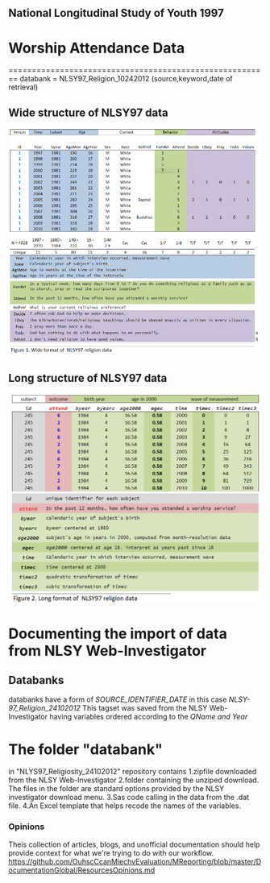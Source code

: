 ## National Longitudinal Study of Youth 1997
# Worship Attendance Data

========================================================
databank = NLSY97_Religion_10242012 (source,keyword,date of retrieval)
## Wide structure of NLSY97 data

![Data Structure](variables/Figure_1_Wide.png)

## Long structure of NLSY97 data
![Data Structure](variables/Figure_2_Long.png)

Documenting the import of data from NLSY Web-Investigator
========================================================

## Databanks
databanks have a form of *SOURCE_IDENTIFIER_DATE*
in this case *NLSY-97_Religion_24102012*
This tagset was saved from the NLSY Web-Investigator having variables ordered according to the *QName and Year*

# The folder "databank" 
in "NLYS97_Religiosity_24102012" repository contains 
1.zipfile downloaded from the NLSY Web-Investigator
2.folder containing the unziped download. The files in the folder are standard options provided by the NLSY  investigator download menu.
3.Sas code calling in the data from the .dat file.
4.An Excel template that helps recode the names of the variables.


### Opinions
Theis collection of articles, blogs, and unofficial documentation should help provide context for what we're trying to do with our workflow. 
https://github.com/OuhscCcanMiechvEvaluation/MReporting/blob/master/DocumentationGlobal/ResourcesOpinions.md
